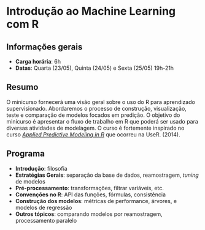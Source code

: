 Introdução ao Machine Learning com R
=====================================

## Informações gerais

- **Carga horária**: 6h
- **Datas**:  Quarta (23/05), Quinta (24/05) e Sexta (25/05) 19h-21h

## Resumo

O minicurso fornecerá uma visão geral sobre o uso do R para aprendizado
supervisionado. Abordaremos o processo de construção, visualização, teste e 
comparação de modelos focados em predição. O objetivo do minicurso é apresentar
o fluxo de trabalho em R que poderá ser usado para diversas atividades de 
modelagem. O curso é fortemente inspirado no curso [*Applied Predictive Modeling in R*](http://appliedpredictivemodeling.com/user2014/) que ocorreu na UseR. (2014).

## Programa

- **Introdução**: filosofia
- **Estratégias Gerais**: separação da base de dados, reamostragem, *tuning* de modelos
- **Pré-processamento**: transformações, filtrar variáveis, etc.
- **Convenções no R**: API das funções, fórmulas, consistência
- **Construção dos modelos**: métricas de performance, árvores, e modelos de regressão
- **Outros tópicos**: comparando modelos por reamostragem, processamento paralelo











